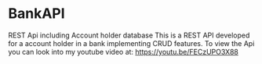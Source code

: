 # BankAPI
REST Api including Account holder database
This is a REST API developed for a account holder in a bank implementing CRUD features.
To view the Api you can look into my youtube video at:
https://youtu.be/FECzUPO3X88
